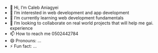 - 👋 Hi, I’m Caleb Aniagyei 
- 👀 I’m interested in  web development and app development
- 🌱 I’m currently learning web development fundamentals
- 💞️ I’m looking to collaborate on real world projects that will help me gai. experience 
- 📫 How to reach me 0502442784
- 😄 Pronouns: ...
- ⚡ Fun fact: ...

<!---
USB-charger/USB-charger is a ✨ special ✨ repository because its `README.md` (this file) appears on your GitHub profile.
You can click the Preview link to take a look at your changes.
--->
